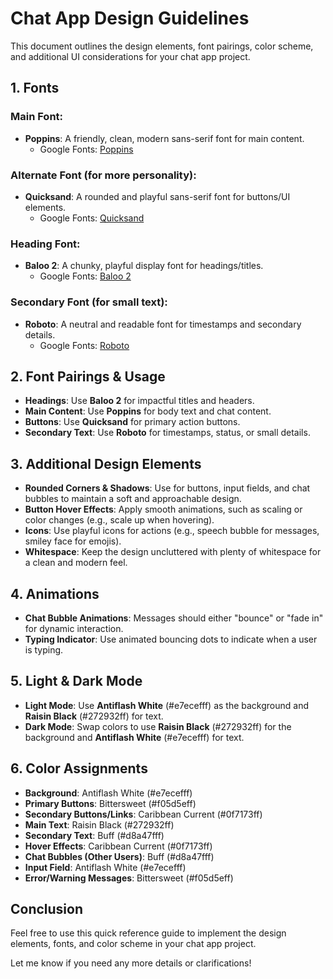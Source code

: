 # Chat App Design Guidelines

This document outlines the design elements, font pairings, color scheme, and additional UI considerations for your chat app project.

## 1. Fonts

### Main Font:
- **Poppins**: A friendly, clean, modern sans-serif font for main content.
  - Google Fonts: [Poppins](https://fonts.google.com/specimen/Poppins)

### Alternate Font (for more personality):
- **Quicksand**: A rounded and playful sans-serif font for buttons/UI elements.
  - Google Fonts: [Quicksand](https://fonts.google.com/specimen/Quicksand)

### Heading Font:
- **Baloo 2**: A chunky, playful display font for headings/titles.
  - Google Fonts: [Baloo 2](https://fonts.google.com/specimen/Baloo+2)

### Secondary Font (for small text):
- **Roboto**: A neutral and readable font for timestamps and secondary details.
  - Google Fonts: [Roboto](https://fonts.google.com/specimen/Roboto)

## 2. Font Pairings & Usage

- **Headings**: Use **Baloo 2** for impactful titles and headers.
- **Main Content**: Use **Poppins** for body text and chat content.
- **Buttons**: Use **Quicksand** for primary action buttons.
- **Secondary Text**: Use **Roboto** for timestamps, status, or small details.

## 3. Additional Design Elements

- **Rounded Corners & Shadows**: Use for buttons, input fields, and chat bubbles to maintain a soft and approachable design.
- **Button Hover Effects**: Apply smooth animations, such as scaling or color changes (e.g., scale up when hovering).
- **Icons**: Use playful icons for actions (e.g., speech bubble for messages, smiley face for emojis).
- **Whitespace**: Keep the design uncluttered with plenty of whitespace for a clean and modern feel.

## 4. Animations

- **Chat Bubble Animations**: Messages should either "bounce" or "fade in" for dynamic interaction.
- **Typing Indicator**: Use animated bouncing dots to indicate when a user is typing.

## 5. Light & Dark Mode

- **Light Mode**: Use **Antiflash White** (#e7ecefff) as the background and **Raisin Black** (#272932ff) for text.
- **Dark Mode**: Swap colors to use **Raisin Black** (#272932ff) for the background and **Antiflash White** (#e7ecefff) for text.

## 6. Color Assignments

- **Background**: Antiflash White (#e7ecefff)
- **Primary Buttons**: Bittersweet (#f05d5eff)
- **Secondary Buttons/Links**: Caribbean Current (#0f7173ff)
- **Main Text**: Raisin Black (#272932ff)
- **Secondary Text**: Buff (#d8a47fff)
- **Hover Effects**: Caribbean Current (#0f7173ff)
- **Chat Bubbles (Other Users)**: Buff (#d8a47fff)
- **Input Field**: Antiflash White (#e7ecefff)
- **Error/Warning Messages**: Bittersweet (#f05d5eff)

## Conclusion

Feel free to use this quick reference guide to implement the design elements, fonts, and color scheme in your chat app project. 

Let me know if you need any more details or clarifications!
